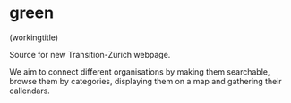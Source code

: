 # green
(workingtitle)

Source for new Transition-Zürich webpage. 

We aim to connect different organisations by making them searchable, browse them by categories, displaying them on a map and gathering their callendars.
